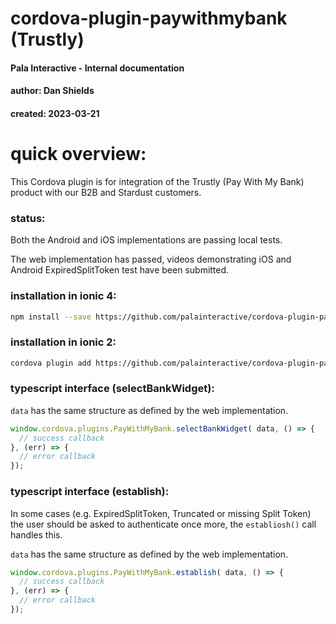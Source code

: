 # cordova-plugin-paywithmybank (Trustly)
#### Pala Interactive - Internal documentation
#### author: Dan Shields
#### created: 2023-03-21

# quick overview:

This Cordova plugin is for integration of the Trustly (Pay With My Bank) product with our B2B and Stardust customers.

### status:

Both the Android and iOS implementations are passing local tests.

The web implementation has passed, videos demonstrating iOS and Android ExpiredSplitToken test have been submitted.

### installation in ionic 4:

```bash
npm install --save https://github.com/palainteractive/cordova-plugin-paywithmybank
```

### installation in ionic 2:

```bash
cordova plugin add https://github.com/palainteractive/cordova-plugin-paywithmybank
```

### typescript interface (selectBankWidget):

`data` has the same structure as defined by the web implementation.

```typescript
window.cordova.plugins.PayWithMyBank.selectBankWidget( data, () => {
  // success callback
}, (err) => {
  // error callback
});
```


### typescript interface (establish):

In some cases (e.g. ExpiredSplitToken, Truncated or missing Split Token) the user should be asked to authenticate once more, the `establiosh()` call handles this.

`data` has the same structure as defined by the web implementation.

```typescript
window.cordova.plugins.PayWithMyBank.establish( data, () => {
  // success callback
}, (err) => {
  // error callback
});
```


